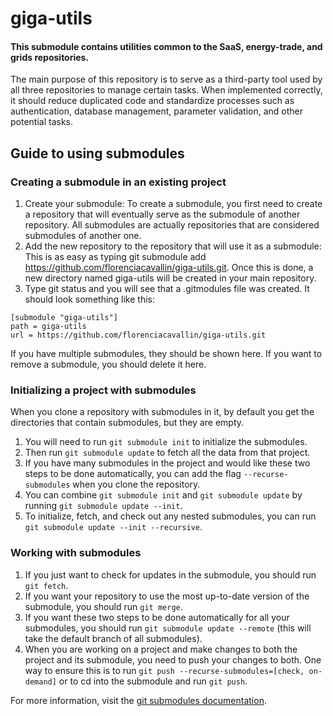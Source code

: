 # giga-utils
#### This submodule contains utilities common to the SaaS, energy-trade, and grids repositories.
The main purpose of this repository is to serve as a third-party tool used by all three repositories to manage certain tasks.
When implemented correctly, it should reduce duplicated code and standardize processes such as authentication, database management, parameter validation, and other potential tasks.
## Guide to using submodules
### Creating a submodule in an existing project
1. Create your submodule: To create a submodule, you first need to create a repository that will eventually serve as the submodule of another repository. All submodules are actually repositories that are considered submodules of another one.
2. Add the new repository to the repository that will use it as a submodule: This is as easy as typing git submodule add https://github.com/florenciacavallin/giga-utils.git. Once this is done, a new directory named giga-utils will be created in your main repository.
3. Type git status and you will see that a .gitmodules file was created. It should look something like this:
```
[submodule "giga-utils"]
path = giga-utils
url = https://github.com/florenciacavallin/giga-utils.git
```
If you have multiple submodules, they should be shown here.
If you want to remove a submodule, you should delete it here.
### Initializing a project with submodules
When you clone a repository with submodules in it, by default you get the directories that contain submodules, but they are empty.
1. You will need to run ```git submodule init``` to initialize the submodules.
2. Then run ```git submodule update``` to fetch all the data from that project.
3. If you have many submodules in the project and would like these two steps to be done automatically, you can add the flag ```--recurse-submodules``` when you clone the repository.
4. You can combine ```git submodule init``` and ```git submodule update``` by running ```git submodule update --init```.
5. To initialize, fetch, and check out any nested submodules, you can run ```git submodule update --init --recursive```.
### Working with submodules
1. If you just want to check for updates in the submodule, you should run ```git fetch```.
2. If you want your repository to use the most up-to-date version of the submodule, you should run ```git merge```.
3. If you want these two steps to be done automatically for all your submodules, you should run ```git submodule update --remote``` (this will take the default branch of all submodules).
4. When you are working on a project and make changes to both the project and its submodule, you need to push your changes to both. One way to ensure this is to run ```git push --recurse-submodules=[check, on-demand]``` or to cd into the submodule and run ```git push```.

For more information, visit the [git submodules documentation](https://git-scm.com/book/en/v2/Git-Tools-Submodules).
